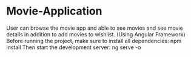# Movie-Application
User can browse the movie app and able to see movies and see movie details in addition to add movies to wishlist. (Using Angular Framework)   Before running the project, make sure to install all dependencies: npm install  Then start the development server: ng serve -o
